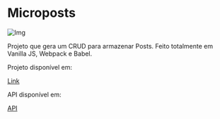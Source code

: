 # Microposts

![Img](https://i.ibb.co/BKwb5sb/microposts.png)

Projeto que gera um CRUD para armazenar Posts. Feito totalmente em Vanilla JS, Webpack e Babel.

Projeto disponível em:

[Link](https://microposts-dev.netlify.app/)

API disponível em:

[API](https://json-server-dev.herokuapp.com)
